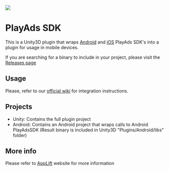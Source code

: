 ![](https://applift.atlassian.net/wiki/download/attachments/1114172/AppLift_Logo_big.png?version=1&modificationDate=1391513887852&api=v2)

PlayAds SDK
===
This is a Unity3D plugin that wraps [Android](https://github.com/applift/playads-android) and [iOS](https://github.com/applift/playads-ios) PlayAds SDK's into a plugin for usage in mobile devices.

If you are searching for a binary to include in your project, please visit the [Releases page](https://github.com/applift/playads-unity3d/releases)

Usage
---
Please, refer to our [official wiki](https://applift.atlassian.net/wiki/display/WA2/Unity+Integration) for integration instructions.


Projects
---
* Unity: Contains the full plugin project
* Android: Contains an Android project that wraps calls to Android PlayAdsSDK (Result binary is included in Unity3D "Plugins/Android/libs" folder)

More info
---
Please refer to [AppLift](http://www.applift.com/) website for more information
